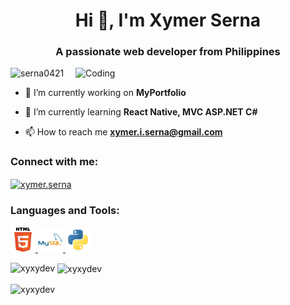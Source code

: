 <h1 align="center">Hi 👋, I'm Xymer Serna</h1>
<h3 align="center">A passionate web developer from Philippines</h3>
<img align="right" alt="Coding" width="400" src="https://media3.giphy.com/media/qgQUggAC3Pfv687qPC/giphy.gif?cid=790b76110f1a53b39fecab2cc29def54cb60550be2c1e291&rid=giphy.gif&ct=g">


<p align="left"> <img src="https://komarev.com/ghpvc/?username=serna0421&label=Profile%20views&color=0e75b6&style=flat" alt="serna0421" /> </p>

- 🔭 I’m currently working on **MyPortfolio**

- 🌱 I’m currently learning **React Native, MVC ASP.NET C#**

- 📫 How to reach me **xymer.i.serna@gmail.com**

<h3 align="left">Connect with me:</h3>
<p align="left">
<a href="https://fb.com/xymer.serna" target="blank"><img align="center" src="https://raw.githubusercontent.com/rahuldkjain/github-profile-readme-generator/master/src/images/icons/Social/facebook.svg" alt="xymer.serna" height="30" width="40" /></a>
</p>

<h3 align="left">Languages and Tools:</h3>
<p align="left"> <a href="https://www.w3.org/html/" target="_blank" rel="noreferrer"> <img src="https://raw.githubusercontent.com/devicons/devicon/master/icons/html5/html5-original-wordmark.svg" alt="html5" width="40" height="40"/> </a> <a href="https://www.mysql.com/" target="_blank" rel="noreferrer"> <img src="https://raw.githubusercontent.com/devicons/devicon/master/icons/mysql/mysql-original-wordmark.svg" alt="mysql" width="40" height="40"/> </a> <a href="https://www.python.org" target="_blank" rel="noreferrer"> <img src="https://raw.githubusercontent.com/devicons/devicon/master/icons/python/python-original.svg" alt="python" width="40" height="40"/> </a> </p>

<p><img align="left" src="https://github-readme-stats.vercel.app/api/top-langs?username=xyxydev&show_icons=true&locale=en&layout=compact" alt="xyxydev" /></p>

<p>&nbsp;<img align="center" src="https://github-readme-stats.vercel.app/api?username=xyxydev&show_icons=true&locale=en" alt="xyxydev" /></p>

<p><img align="center" src="https://github-readme-streak-stats.herokuapp.com/?user=xyxydev&" alt="xyxydev" /></p>


